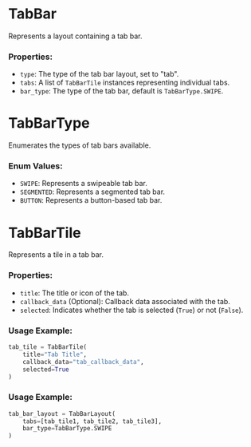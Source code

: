 # TabBar

Represents a layout containing a tab bar.

### Properties:

- `type`: The type of the tab bar layout, set to "tab".
- `tabs`: A list of `TabBarTile` instances representing individual tabs.
- `bar_type`: The type of the tab bar, default is `TabBarType.SWIPE`.


# TabBarType

Enumerates the types of tab bars available.

### Enum Values:

- `SWIPE`: Represents a swipeable tab bar.
- `SEGMENTED`: Represents a segmented tab bar.
- `BUTTON`: Represents a button-based tab bar.

# TabBarTile
Represents a tile in a tab bar.

### Properties:

- `title`: The title or icon of the tab.
- `callback_data` (Optional): Callback data associated with the tab.
- `selected`: Indicates whether the tab is selected (`True`) or not (`False`).

### Usage Example:

```python
tab_tile = TabBarTile(
    title="Tab Title",
    callback_data="tab_callback_data",
    selected=True
)
```

### Usage Example:

```python
tab_bar_layout = TabBarLayout(
    tabs=[tab_tile1, tab_tile2, tab_tile3],
    bar_type=TabBarType.SWIPE
)
```